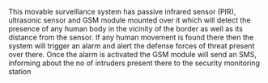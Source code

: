 This movable surveillance system has passive infrared sensor (PIR), ultrasonic sensor and GSM module mounted over it which will detect the presence of any human body in the vicinity of the border as well as its distance from the sensor. If any human movement is found there then the system will trigger an alarm and alert the defense forces of threat present over there. Once the alarm is activated the GSM module will send an SMS, informing about the no of intruders present there to the security monitoring station

